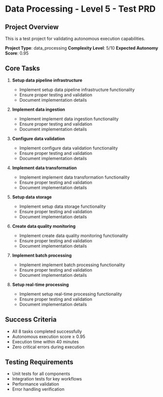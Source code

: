 # Data Processing - Level 5 - Test PRD

## Project Overview

This is a test project for validating autonomous execution capabilities.

**Project Type**: data_processing
**Complexity Level**: 5/10
**Expected Autonomy Score**: 0.95

## Core Tasks

1. **Setup data pipeline infrastructure**
   - Implement setup data pipeline infrastructure functionality
   - Ensure proper testing and validation
   - Document implementation details

2. **Implement data ingestion**
   - Implement implement data ingestion functionality
   - Ensure proper testing and validation
   - Document implementation details

3. **Configure data validation**
   - Implement configure data validation functionality
   - Ensure proper testing and validation
   - Document implementation details

4. **Implement data transformation**
   - Implement implement data transformation functionality
   - Ensure proper testing and validation
   - Document implementation details

5. **Setup data storage**
   - Implement setup data storage functionality
   - Ensure proper testing and validation
   - Document implementation details

6. **Create data quality monitoring**
   - Implement create data quality monitoring functionality
   - Ensure proper testing and validation
   - Document implementation details

7. **Implement batch processing**
   - Implement implement batch processing functionality
   - Ensure proper testing and validation
   - Document implementation details

8. **Setup real-time processing**
   - Implement setup real-time processing functionality
   - Ensure proper testing and validation
   - Document implementation details



## Success Criteria

- All 8 tasks completed successfully
- Autonomous execution score ≥ 0.95
- Execution time within 40 minutes
- Zero critical errors during execution

## Testing Requirements

- Unit tests for all components
- Integration tests for key workflows
- Performance validation
- Error handling verification
